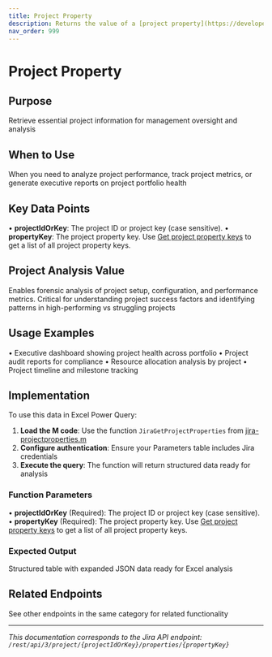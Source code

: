 ```yaml
---
title: Project Property
description: Returns the value of a [project property](https://developer.atlassian.com/cloud/jira/platform/storing-data-without-a-database/#a-id-jira-entity-proper...
nav_order: 999
---
```


# Project Property

## Purpose
Retrieve essential project information for management oversight and analysis

## When to Use
When you need to analyze project performance, track project metrics, or generate executive reports on project portfolio health

## Key Data Points
• **projectIdOrKey**: The project ID or project key (case sensitive).
• **propertyKey**: The project property key. Use [Get project property keys](#api-rest-api-3-project-projectIdOrKey-properties-get) to get a list of all project property keys.

## Project Analysis Value
Enables forensic analysis of project setup, configuration, and performance metrics. Critical for understanding project success factors and identifying patterns in high-performing vs struggling projects

## Usage Examples
• Executive dashboard showing project health across portfolio
• Project audit reports for compliance
• Resource allocation analysis by project
• Project timeline and milestone tracking

## Implementation
To use this data in Excel Power Query:

1. **Load the M code**: Use the function `JiraGetProjectProperties` from [jira-projectproperties.m](../assets/jira-projectproperties.m)
2. **Configure authentication**: Ensure your Parameters table includes Jira credentials
3. **Execute the query**: The function will return structured data ready for analysis

### Function Parameters
• **projectIdOrKey** (Required): The project ID or project key (case sensitive).
• **propertyKey** (Required): The project property key. Use [Get project property keys](#api-rest-api-3-project-projectIdOrKey-properties-get) to get a list of all project property keys.

### Expected Output
Structured table with expanded JSON data ready for Excel analysis

## Related Endpoints
See other endpoints in the same category for related functionality

---
*This documentation corresponds to the Jira API endpoint: `/rest/api/3/project/{projectIdOrKey}/properties/{propertyKey}`*
